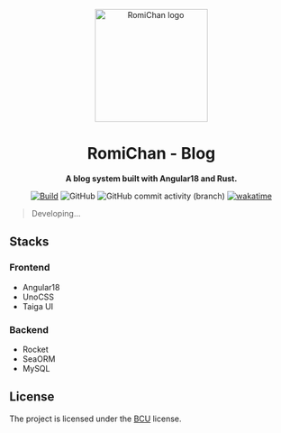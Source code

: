 
<!-- markdownlint-disable -->

<div align="center">

  <a target="_blank" href="https://vndb.org/c90804"><img src="icons/einsteinAP.ico" alt="RomiChan logo" width="200"></a>

# RomiChan - Blog

**A blog system built with Angular18 and Rust.**

[![Build](https://github.com/BIYUEHU/romichan/actions/workflows/build.yml/badge.svg?branch=main)](https://github.com/BIYUEHU/romichan/actions/workflows/build.yml)
![GitHub](https://img.shields.io/github/license/biyuehu/romichan?color=purple)
![GitHub commit activity (branch)](https://img.shields.io/github/commit-activity/t/biyuehu/romichan/main)
[![wakatime](https://wakatime.com/badge/user/018dc603-712a-4205-a226-d4c9ccd0d02b/project/a2a043a3-ec9d-4fae-b01c-e19ad6eb0011.svg)](https://wakatime.com/badge/user/018dc603-712a-4205-a226-d4c9ccd0d02b/project/a2a043a3-ec9d-4fae-b01c-e19ad6eb0011)

</div>

<!-- markdownlint-enable -->

> Developing...

## Stacks

### Frontend

- Angular18
- UnoCSS
- Taiga UI

### Backend

- Rocket
- SeaORM
- MySQL

## License

The project is licensed under the [BCU](https://github.com/BIYUEHU/ban-chinaman-using) license.

